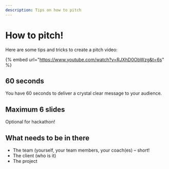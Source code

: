 ```yaml
---
description: Tips on how to pitch
---
```


# How to pitch!

Here are some tips and tricks to create a pitch video:

{% embed url="https://www.youtube.com/watch?v=RJXhD0ObWzg&t=6s" %}



## 60 seconds

You have 60 seconds to deliver a crystal clear message to your audience.

## Maximum 6 slides

Optional for hackathon!

## What needs to be in there

* The team \(yourself, your team members, your coach\(es\) – short!
* The client \(who is it\)
* The project

